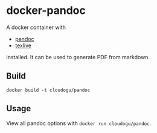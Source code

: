 # docker-pandoc

A docker container with

* [pandoc](https://pandoc.org)
* [texlive](https://www.tug.org/texlive)

installed. It can be used to generate PDF from markdown.

## Build

`docker build -t cloudogu/pandoc`

## Usage

View all pandoc options with `docker run cloudogu/pandoc`.